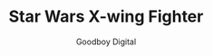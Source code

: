 ---
title: 'Star Wars X-wing Fighter'
author: Goodboy Digital
project_image_path: '/images/gallery/star-wars-x-wing-fighter.jpg'
external_url: 'http://work.goodboydigital.com/starwars/fighter/?arcade=true'
---